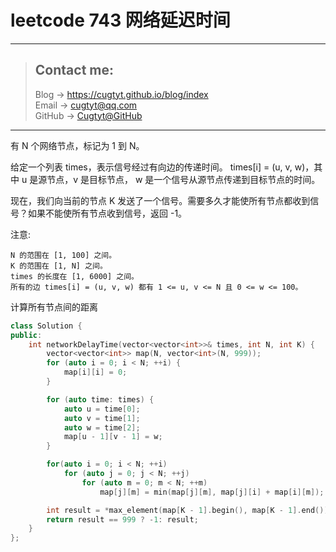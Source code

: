 # leetcode 743 网络延迟时间

---
> ## Contact me:
> Blog -> <https://cugtyt.github.io/blog/index>  
> Email -> <cugtyt@qq.com>  
> GitHub -> [Cugtyt@GitHub](https://github.com/Cugtyt)

---

有 N 个网络节点，标记为 1 到 N。

给定一个列表 times，表示信号经过有向边的传递时间。 times[i] = (u, v, w)，其中 u 是源节点，v 是目标节点， w 是一个信号从源节点传递到目标节点的时间。

现在，我们向当前的节点 K 发送了一个信号。需要多久才能使所有节点都收到信号？如果不能使所有节点收到信号，返回 -1。

注意:

```
N 的范围在 [1, 100] 之间。
K 的范围在 [1, N] 之间。
times 的长度在 [1, 6000] 之间。
所有的边 times[i] = (u, v, w) 都有 1 <= u, v <= N 且 0 <= w <= 100。
```

计算所有节点间的距离

``` c++
class Solution {
public:
    int networkDelayTime(vector<vector<int>>& times, int N, int K) {
        vector<vector<int>> map(N, vector<int>(N, 999));
        for (auto i = 0; i < N; ++i) {
            map[i][i] = 0;
        }

        for (auto time: times) {
            auto u = time[0];
            auto v = time[1];
            auto w = time[2];
            map[u - 1][v - 1] = w;
        }

        for(auto i = 0; i < N; ++i)
            for (auto j = 0; j < N; ++j)
                for (auto m = 0; m < N; ++m)
                    map[j][m] = min(map[j][m], map[j][i] + map[i][m]);

        int result = *max_element(map[K - 1].begin(), map[K - 1].end());
        return result == 999 ? -1: result;
    }
};
```